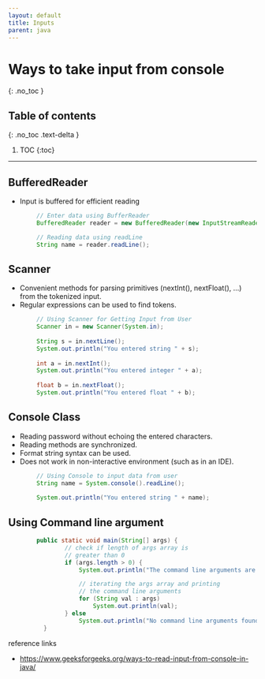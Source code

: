 ```yaml
---
layout: default
title: Inputs
parent: java
---
```


# Ways to take input from console

{: .no_toc }

## Table of contents
{: .no_toc .text-delta }

1. TOC
{:toc}

---
## BufferedReader
- Input is buffered for efficient reading

```java
        // Enter data using BufferReader
        BufferedReader reader = new BufferedReader(new InputStreamReader(System.in));

        // Reading data using readLine
        String name = reader.readLine();
```

## Scanner 
- Convenient methods for parsing primitives (nextInt(), nextFloat(), …) from the tokenized input.
- Regular expressions can be used to find tokens.


```java
        // Using Scanner for Getting Input from User
        Scanner in = new Scanner(System.in);
 
        String s = in.nextLine();
        System.out.println("You entered string " + s);
 
        int a = in.nextInt();
        System.out.println("You entered integer " + a);
 
        float b = in.nextFloat();
        System.out.println("You entered float " + b);
```

## Console Class 
- Reading password without echoing the entered characters.
- Reading methods are synchronized.
- Format string syntax can be used.
- Does not work in non-interactive environment (such as in an IDE).

```java
        // Using Console to input data from user
        String name = System.console().readLine();
 
        System.out.println("You entered string " + name);
```

## Using Command line argument 

```java
        public static void main(String[] args) {
                // check if length of args array is
                // greater than 0
                if (args.length > 0) {
                    System.out.println("The command line arguments are:");

                    // iterating the args array and printing
                    // the command line arguments
                    for (String val : args)
                        System.out.println(val);
                } else
                    System.out.println("No command line arguments found.");
          }
```


reference links
- https://www.geeksforgeeks.org/ways-to-read-input-from-console-in-java/
